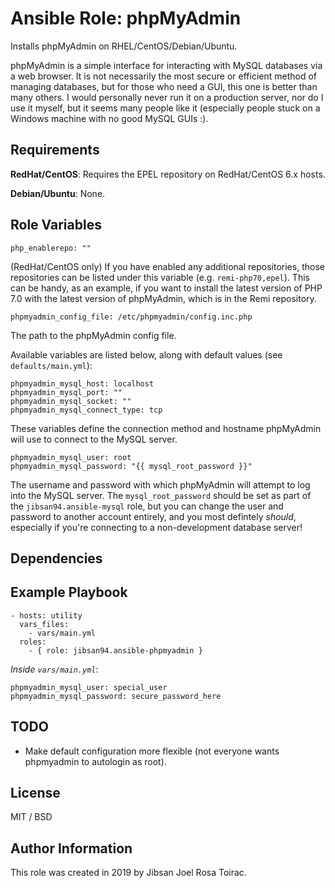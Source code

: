 # Ansible Role: phpMyAdmin

Installs phpMyAdmin on RHEL/CentOS/Debian/Ubuntu.

phpMyAdmin is a simple interface for interacting with MySQL databases via a web browser. It is not necessarily the most secure or efficient method of managing databases, but for those who need a GUI, this one is better than many others. I would personally never run it on a production server, nor do I use it myself, but it seems many people like it (especially people stuck on a Windows machine with no good MySQL GUIs :).

## Requirements

**RedHat/CentOS**: Requires the EPEL repository on RedHat/CentOS 6.x hosts.

**Debian/Ubuntu**: None.

## Role Variables

    php_enablerepo: ""

(RedHat/CentOS only) If you have enabled any additional repositories, those repositories can be listed under this variable (e.g. `remi-php70,epel`). This can be handy, as an example, if you want to install the latest version of PHP 7.0 with the latest version of phpMyAdmin, which is in the Remi repository.

    phpmyadmin_config_file: /etc/phpmyadmin/config.inc.php

The path to the phpMyAdmin config file.

Available variables are listed below, along with default values (see `defaults/main.yml`):

    phpmyadmin_mysql_host: localhost
    phpmyadmin_mysql_port: ""
    phpmyadmin_mysql_socket: ""
    phpmyadmin_mysql_connect_type: tcp

These variables define the connection method and hostname phpMyAdmin will use to connect to the MySQL server.

    phpmyadmin_mysql_user: root
    phpmyadmin_mysql_password: "{{ mysql_root_password }}"

The username and password with which phpMyAdmin will attempt to log into the MySQL server. The `mysql_root_password` should be set as part of the `jibsan94.ansible-mysql` role, but you can change the user and password to another account entirely, and you most defintely *should*, especially if you're connecting to a non-development database server!

## Dependencies
<!--
  - jibsan94.ansible-apache-ssl-redirect
  - jibsan94.ansible-mysqldb
  - jibsan94.ansible-php
-->
## Example Playbook

    - hosts: utility
      vars_files:
        - vars/main.yml
      roles:
        - { role: jibsan94.ansible-phpmyadmin }

*Inside `vars/main.yml`*:

    phpmyadmin_mysql_user: special_user
    phpmyadmin_mysql_password: secure_password_here

## TODO

  - Make default configuration more flexible (not everyone wants phpmyadmin to autologin as root).

## License

MIT / BSD

## Author Information

This role was created in 2019 by Jibsan Joel Rosa Toirac.
